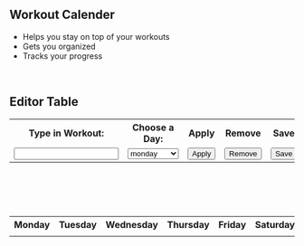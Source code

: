<!--Login Frontmatter-->

## Workout Calender
  - Helps you stay on top of your workouts
  - Gets you organized
  - Tracks your progress
<br>

## Editor Table
<!-- Editor table-->
<table width="500px">
  <tr>
    <th><label for="workout">Type in Workout:</label></th>
    <th><label for="weeks">Choose a Day:</label></th>
    <th>Apply</th>
    <th>Remove</th>
    <th id="saver">Save</th>
  </tr>
  <tr>
    <td><input id="input"></td>
    <td>
      <select name="week" id="week">
        <option>monday</option>
        <option>tuesday</option>
        <option>wednesday</option>
        <option>thursday</option>
        <option>friday</option>
        <option>saturday</option>
        <option>sunday</option>
      </select>
    </td>
    <td><button onclick="Add()">Apply</button></td>
    <td><button onclick="Remove()">Remove</button></td>
    <td><button onclick="Save()">Save</button></td>
  </tr>
</table>

<br>

<div class="row2"></div>
<!-- Daily Tasks are displayed-->
<h2><div id="days"></div></h2>
<h3 style="color: black;"><div id="tasks"></div></h3>

<br>

<!-- Calender table-->
<table>
  <tr>
    <th>Monday</th>
    <th>Tuesday</th>
    <th>Wednesday</th>
    <th>Thursday</th>
    <th>Friday</th>
    <th>Saturday</th>
    <th>Sunday</th>
  </tr>
    <tr>
    <td><div id="monday"></div></td>
    <td><div id="tuesday"></div></td>
    <td><div id="wednesday"></div></td>
    <td><div id="thursday"></div></td>
    <td><div id="friday"></div></td>
    <td><div id="saturday"></div></td>
    <td><div id="sunday"></div></td>
  </tr>
</table>

<br>



<script src="{{ '/assets/js/calender.js' | relative_url }}"></script>